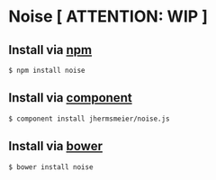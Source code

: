 # Noise [ ATTENTION: WIP ]


## Install via [npm](https://npmjs.org/)

```shell
$ npm install noise
```


## Install via [component](http://github.com/component/)

```shell
$ component install jhermsmeier/noise.js
```


## Install via [bower](http://twitter.github.com/bower/)

```shell
$ bower install noise
```
